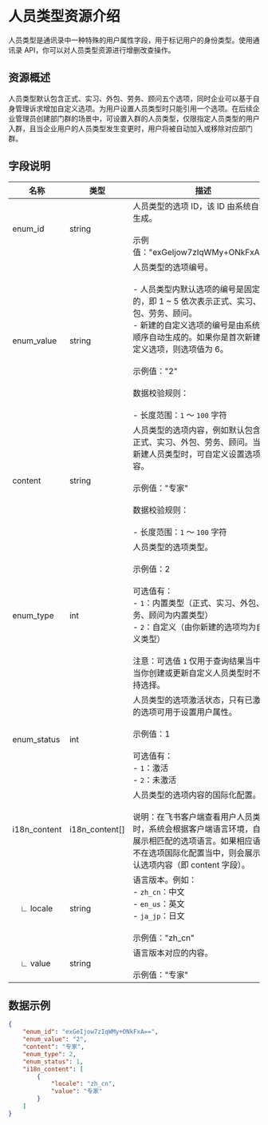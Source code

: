 # 人员类型资源介绍

人员类型是通讯录中一种特殊的用户属性字段，用于标记用户的身份类型。使用通讯录 API，你可以对人员类型资源进行增删改查操作。

## 资源概述

人员类型默认包含正式、实习、外包、劳务、顾问五个选项，同时企业可以基于自身管理诉求增加自定义选项。为用户设置人员类型时只能引用一个选项。在后续企业管理员创建部门群的场景中，可设置入群的人员类型，仅限指定人员类型的用户入群，且当企业用户的人员类型发生变更时，用户将被自动加入或移除对应部门群。

##  字段说明

| 名称 | 类型 | 描述 |
| --- | --- | --- |
| enum_id | string | 人员类型的选项 ID，该 ID 由系统自动生成。<br><br>示例值："exGeIjow7zIqWMy+ONkFxA==" |
| enum_value | string | 人员类型的选项编号。<br><br>- 人员类型内默认选项的编号是固定的，即 1 ~ 5 依次表示正式、实习、外包、劳务、顾问。<br>- 新建的自定义选项的编号是由系统按顺序自动生成的。如果你是首次新建自定义选项，则选项值为 6。<br> <br>示例值："2"<br> <br>数据校验规则：<br><br>- 长度范围：`1` ～ `100` 字符 |
| content | string | 人员类型的选项内容，例如默认包含的正式、实习、外包、劳务、顾问。当你新建人员类型时，可自定义设置选项内容。<br><br>示例值："专家"<br><br>数据校验规则：<br><br>- 长度范围：`1` ～ `100` 字符 |
| enum_type | int | 人员类型的选项类型。<br><br>示例值：2<br><br>可选值有：<br>- `1`：内置类型（正式、实习、外包、劳务、顾问为内置类型）<br>- `2`：自定义（由你新建的选项均为自定义类型）<br> <br>注意：可选值 `1` 仅用于查询结果当中，当你创建或更新自定义人员类型时不支持选择。 |
| enum_status | int | 人员类型的选项激活状态，只有已激活的选项可用于设置用户属性。<br><br>示例值：1<br><br>可选值有：<br>- `1`：激活<br>- `2`：未激活 |
| i18n_content | i18n_content\[\] | 人员类型的选项内容的国际化配置。<br><br>说明：在飞书客户端查看用户人员类型时，系统会根据客户端语言环境，自动展示相匹配的选项语言。如果相应语言不在选项国际化配置当中，则会展示默认选项内容（即 content 字段）。 |
| &emsp;∟&nbsp;locale | string | 语言版本。例如：<br>- `zh_cn`：中文<br>- `en_us`：英文<br>- `ja_jp`：日文<br><br>示例值："zh_cn" |
| &emsp;∟&nbsp;value | string | 语言版本对应的内容。<br><br>示例值："专家" |



##  数据示例

```json
{
    "enum_id": "exGeIjow7zIqWMy+ONkFxA==",
    "enum_value": "2",
    "content": "专家",
    "enum_type": 2,
    "enum_status": 1,
    "i18n_content": [
    	{
            "locale": "zh_cn",
            "value": "专家"
        }
    ]
}
```
